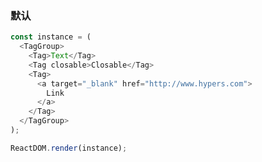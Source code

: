 ### 默认

<!--start-code-->

```js
const instance = (
  <TagGroup>
    <Tag>Text</Tag>
    <Tag closable>Closable</Tag>
    <Tag>
      <a target="_blank" href="http://www.hypers.com">
        Link
      </a>
    </Tag>
  </TagGroup>
);

ReactDOM.render(instance);
```

<!--end-code-->
